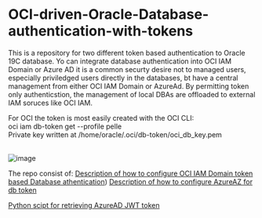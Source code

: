 # OCI-driven-Oracle-Database-authentication-with-tokens
This is a repository for two different token based authentication to Oracle 19C database. Yo can integrate database authentication into OCI IAM Domain or Azure AD
it is a common securty desire not to managed users, especially priviledged users directly in the databases, bt have a central management from either OCI IAM Domain or AzureAd. 
By permitting token only authenticstion, the management of local DBAs are offloaded to external IAM soruces like OCI IAM.

For OCI the token is most easily created with the OCI CLI: <BR>
  oci iam db-token get --profile pelle<BR>
Private key written at /home/oracle/.oci/db-token/oci_db_key.pem<BR><BR>
  
![image](https://github.com/bios62/OCI-driven-Oracle-Database-authentication-with-tokens/assets/23355458/30641e28-53e4-4976-af51-0daf59ddb0f8)

The repo consist of:
[Description of how to configure OCI IAM Domain token based Database athentication](https://github.com/bios62/OCI-driven-Oracle-Database-authentication-with-tokens/blob/main/ociiam_oracleDB.pdf))
[Description of how to configure AzureAZ for db token](https://github.com/bios62/OCI-driven-Oracle-Database-authentication-with-tokens/blob/main/db_authentication.pdf)

[Python scipt for retrieving AzureAD JWT token](https://github.com/bios62/OCI-driven-Oracle-Database-authentication-with-tokens/blob/main/getazadtokenV3.py)

